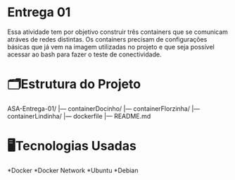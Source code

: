 # Entrega 01
Essa atividade tem por objetivo construir três containers que se comunicam atráves de redes distintas. Os containers precisam de configurações básicas que já vem na imagem utilizadas no projeto e que seja possível acessar ao bash para fazer o teste de conectividade.

# 🗂️Estrutura do Projeto

ASA-Entrega-01/
|— containerDocinho/ 
|— containerFlorzinha/
|— containerLindinha/
|— dockerfile
|— README.md 

# 🖥️Tecnologias Usadas

*Docker
*Docker Network
*Ubuntu
*Debian

